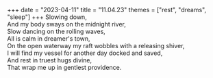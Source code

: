 +++
date = "2023-04-11"
title = "11.04.23"
themes = ["rest", "dreams", "sleep"]
+++
Slowing down,  
And my body sways on the midnight river,  
Slow dancing on the rolling waves,  
All is calm in dreamer's town,  
On the open waterway my raft wobbles with a releasing shiver,  
I will find my vessel for another day docked and saved,  
And rest in truest hugs divine,  
That wrap me up in gentlest providence.
